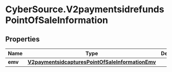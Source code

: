 # CyberSource.V2paymentsidrefundsPointOfSaleInformation

## Properties
Name | Type | Description | Notes
------------ | ------------- | ------------- | -------------
**emv** | [**V2paymentsidcapturesPointOfSaleInformationEmv**](V2paymentsidcapturesPointOfSaleInformationEmv.md) |  | [optional] 


